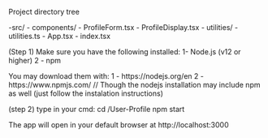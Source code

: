 <p>Project directory tree</p>
-src/  
  - components/  
    - ProfileForm.tsx  
    - ProfileDisplay.tsx  
  - utilities/  
    - utilities.ts  
  - App.tsx  
  - index.tsx  


<p>(Step 1) 
Make sure you have the following installed:
1- Node.js (v12 or higher)
2 - npm</p>

<p>You may download them with:
1 - https://nodejs.org/en
2 - https://www.npmjs.com/
// Though the nodejs installation may include npm as well (just follow the instalation instructions)</p>

<p>(step 2)
type in your cmd:
cd <path to directory>/User-Profile
npm start</p>

The app will open in your default browser at http://localhost:3000
